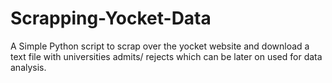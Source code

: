 # Scrapping-Yocket-Data
A Simple Python script to scrap over the yocket website and download a text file with universities admits/ rejects which can be later on used for data analysis.
